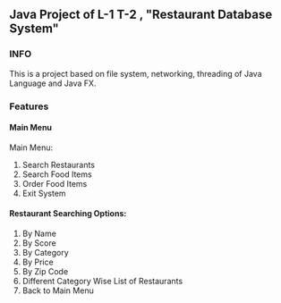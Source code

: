 ## Java Project of L-1 T-2 , "Restaurant Database System"
### INFO
This is a project based on file system, networking, threading of Java Language and Java FX.
### Features
#### Main Menu
Main Menu: 
1) Search Restaurants 
2) Search Food Items 
3) Order Food Items 
4) Exit System
#### Restaurant Searching Options: 
1) By Name 
2) By Score  
3) By Category  
4) By Price 
5) By Zip Code  
6) Different Category Wise List of Restaurants 
7) Back to Main Menu

